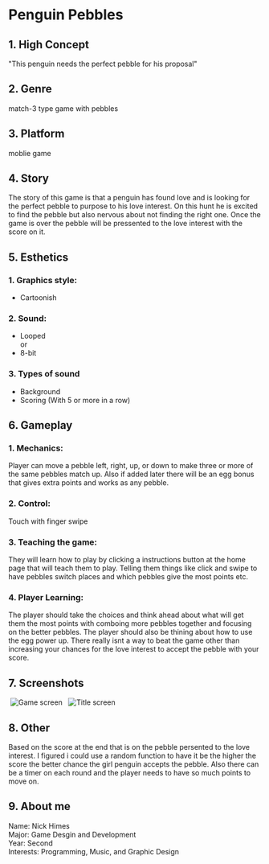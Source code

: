 # Penguin Pebbles
## 1. High Concept
"This penguin needs the perfect pebble for his proposal"
## 2. Genre
match-3 type game with pebbles
## 3. Platform
moblie game
## 4. Story
The story of this game is that a penguin has found love and is looking for the perfect pebble to purpose to his love interest.
On this hunt he is excited to find the pebble but also nervous about not finding the right one. Once the game is over the pebble will be pressented to the love interest with 
the score on it.
## 5. Esthetics
### 1. Graphics style:
  * Cartoonish
### 2. Sound:
  * Looped   
    or
  * 8-bit
### 3. Types of sound
  * Background
  * Scoring (With 5 or more in a row)
## 6. Gameplay
### 1. Mechanics:   
   Player can move a pebble left, right, up, or down to make three or more of the same pebbles match up.
    Also if added later there will be an egg bonus that gives extra points and works as any pebble.
### 2. Control:
   Touch with finger swipe
### 3. Teaching the game:
   They will learn how to play by clicking a instructions button at the home page that will teach them to play.
    Telling them things like click and swipe to have pebbles switch places and which pebbles give the most points etc.
### 4. Player Learning:
   The player should take the choices and think ahead about what will get them the most points with comboing more pebbles together and 
   focusing on the better pebbles. The player should also be thining about how to use the egg power up. There really isnt a way to beat 
   the game other than increasing your chances for the love interest to accept the pebble with your score. 
## 7. Screenshots
   <img> ![Game screen](images/screen.jpg "Game screen") <img>
   <img> ![Title screen](images/title.jpg "Title screen") <img>
## 8. Other
  Based on the score at the end that is on the pebble persented to the love interest. I figured i could use a random function to 
  have it be the higher the score the better chance the girl penguin accepts the pebble. Also there can be a timer on each round 
  and the player needs to have so much points to move on.
## 9. About me
  Name: Nick Himes   
  Major: Game Desgin and Development   
  Year: Second   
  Interests: Programming, Music, and Graphic Design 
